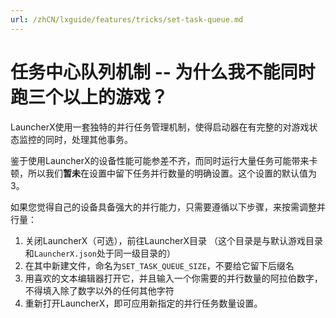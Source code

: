 ```yaml
---
url: /zhCN/lxguide/features/tricks/set-task-queue.md
---
```

# 任务中心队列机制 -- 为什么我不能同时跑三个以上的游戏？

LauncherX使用一套独特的并行任务管理机制，使得启动器在有完整的对游戏状态监控的同时，处理其他事务。

鉴于使用LauncherX的设备性能可能参差不齐，而同时运行大量任务可能带来卡顿，所以我们**暂未**在设置中留下任务并行数量的明确设置。这个设置的默认值为3。

如果您觉得自己的设备具备强大的并行能力，只需要遵循以下步骤，来按需调整并行量：

1. 关闭LauncherX（可选），前往LauncherX目录  （这个目录是与默认游戏目录和`LauncherX.json`处于同一级目录的）
2. 在其中新建文件，命名为`SET_TASK_QUEUE_SIZE`，不要给它留下后缀名
3. 用喜欢的文本编辑器打开它，并且输入一个你需要的并行数量的阿拉伯数字，不得填入除了数字以外的任何其他字符
4. 重新打开LauncherX，即可应用新指定的并行任务数量设置。
